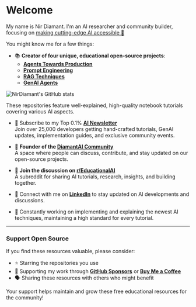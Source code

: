 # Welcome  
My name is Nir Diamant. I'm an AI researcher and community builder, focusing on <ins>making cutting-edge AI accessible 🤖</ins>  

You might know me for a few things:

* 📚 **Creator of four unique, educational open-source projects**:  
   * **[Agents Towards Production](https://github.com/NirDiamant/agents-towards-production)**  
   * **[Prompt Engineering](https://github.com/NirDiamant/prompt_engineering)**  
   * **[RAG Techniques](https://github.com/NirDiamant/rag_techniques)**  
   * **[GenAI Agents](https://github.com/NirDiamant/genai_agents)**
 
![NirDiamant's GitHub stats](https://github-readme-stats.vercel.app/api?username=NirDiamant&show_icons=true&count_private=true&theme=radical)

  These repositories feature well-explained, high-quality notebook tutorials covering various AI aspects.

* 📧 Subscribe to my Top 0.1% **[AI Newsletter](https://diamantai.substack.com/)**  
  Join over 25,000 developers getting hand-crafted tutorials, GenAI updates, implementation guides, and exclusive community events.

* 💎 **Founder of the [DiamantAI Community](https://discord.gg/cA6Aa4uyDX)**  
  A space where people can discuss, contribute, and stay updated on our open-source projects.

* 🧠 **Join the discussion on [r/EducationalAI](https://www.reddit.com/r/EducationalAI/)**  
  A subreddit for sharing AI tutorials, research, insights, and building together.

* 🔗 Connect with me on **[LinkedIn](https://www.linkedin.com/in/nir-diamant-ai/)** to stay updated on AI developments and discussions.

* 🚀 Constantly working on implementing and explaining the newest AI techniques, maintaining a high standard for every tutorial.

---

### Support Open Source

If you find these resources valuable, please consider:

* ⭐ Starring the repositories you use  
* 💖 Supporting my work through **[GitHub Sponsors](https://github.com/sponsors/NirDiamant)** or **[Buy Me a Coffee](https://buymeacoffee.com/diamantai)**  
* 🗣️ Sharing these resources with others who might benefit  

Your support helps maintain and grow these free educational resources for the community!
